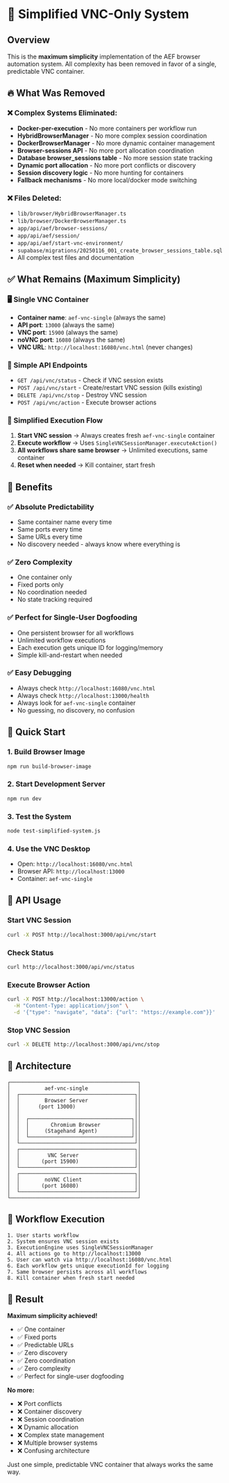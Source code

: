 # 🎯 Simplified VNC-Only System

## Overview

This is the **maximum simplicity** implementation of the AEF browser automation system. All complexity has been removed in favor of a single, predictable VNC container.

## 🔥 What Was Removed

### ❌ Complex Systems Eliminated:
- **Docker-per-execution** - No more containers per workflow run
- **HybridBrowserManager** - No more complex session coordination  
- **DockerBrowserManager** - No more dynamic container management
- **Browser-sessions API** - No more port allocation coordination
- **Database browser_sessions table** - No more session state tracking
- **Dynamic port allocation** - No more port conflicts or discovery
- **Session discovery logic** - No more hunting for containers
- **Fallback mechanisms** - No more local/docker mode switching

### ❌ Files Deleted:
- `lib/browser/HybridBrowserManager.ts`
- `lib/browser/DockerBrowserManager.ts` 
- `app/api/aef/browser-sessions/`
- `app/api/aef/session/`
- `app/api/aef/start-vnc-environment/`
- `supabase/migrations/20250116_001_create_browser_sessions_table.sql`
- All complex test files and documentation

## ✅ What Remains (Maximum Simplicity)

### 🖥️ Single VNC Container
- **Container name**: `aef-vnc-single` (always the same)
- **API port**: `13000` (always the same)
- **VNC port**: `15900` (always the same)  
- **noVNC port**: `16080` (always the same)
- **VNC URL**: `http://localhost:16080/vnc.html` (never changes)

### 🔧 Simple API Endpoints
- `GET /api/vnc/status` - Check if VNC session exists
- `POST /api/vnc/start` - Create/restart VNC session (kills existing)
- `DELETE /api/vnc/stop` - Destroy VNC session
- `POST /api/vnc/action` - Execute browser actions

### 🚀 Simplified Execution Flow
1. **Start VNC session** → Always creates fresh `aef-vnc-single` container
2. **Execute workflow** → Uses `SingleVNCSessionManager.executeAction()`
3. **All workflows share same browser** → Unlimited executions, same container
4. **Reset when needed** → Kill container, start fresh

## 🎯 Benefits

### ✅ **Absolute Predictability**
- Same container name every time
- Same ports every time  
- Same URLs every time
- No discovery needed - always know where everything is

### ✅ **Zero Complexity**
- One container only
- Fixed ports only
- No coordination needed
- No state tracking required

### ✅ **Perfect for Single-User Dogfooding**
- One persistent browser for all workflows
- Unlimited workflow executions
- Each execution gets unique ID for logging/memory
- Simple kill-and-restart when needed

### ✅ **Easy Debugging**
- Always check `http://localhost:16080/vnc.html`
- Always check `http://localhost:13000/health`
- Always look for `aef-vnc-single` container
- No guessing, no discovery, no confusion

## 🚀 Quick Start

### 1. Build Browser Image
```bash
npm run build-browser-image
```

### 2. Start Development Server
```bash
npm run dev
```

### 3. Test the System
```bash
node test-simplified-system.js
```

### 4. Use the VNC Desktop
- Open: `http://localhost:16080/vnc.html`
- Browser API: `http://localhost:13000`
- Container: `aef-vnc-single`

## 🔧 API Usage

### Start VNC Session
```bash
curl -X POST http://localhost:3000/api/vnc/start
```

### Check Status
```bash
curl http://localhost:3000/api/vnc/status
```

### Execute Browser Action
```bash
curl -X POST http://localhost:13000/action \
  -H "Content-Type: application/json" \
  -d '{"type": "navigate", "data": {"url": "https://example.com"}}'
```

### Stop VNC Session
```bash
curl -X DELETE http://localhost:3000/api/vnc/stop
```

## 🎯 Architecture

```
┌─────────────────────────────────────────┐
│           aef-vnc-single                │
│  ┌─────────────────────────────────────┐│
│  │        Browser Server               ││
│  │      (port 13000)                   ││
│  │                                     ││
│  │  ┌─────────────────────────────────┐││
│  │  │       Chromium Browser          │││
│  │  │     (Stagehand Agent)           │││
│  │  └─────────────────────────────────┘││
│  └─────────────────────────────────────┘│
│  ┌─────────────────────────────────────┐│
│  │         VNC Server                  ││
│  │       (port 15900)                  ││
│  └─────────────────────────────────────┘│
│  ┌─────────────────────────────────────┐│
│  │        noVNC Client                 ││
│  │       (port 16080)                  ││
│  └─────────────────────────────────────┘│
└─────────────────────────────────────────┘
```

## 🔄 Workflow Execution

```
1. User starts workflow
2. System ensures VNC session exists
3. ExecutionEngine uses SingleVNCSessionManager
4. All actions go to http://localhost:13000
5. User can watch via http://localhost:16080/vnc.html
6. Each workflow gets unique executionId for logging
7. Same browser persists across all workflows
8. Kill container when fresh start needed
```

## 🎉 Result

**Maximum simplicity achieved!**

- ✅ One container
- ✅ Fixed ports  
- ✅ Predictable URLs
- ✅ Zero discovery
- ✅ Zero coordination
- ✅ Zero complexity
- ✅ Perfect for single-user dogfooding

**No more:**
- ❌ Port conflicts
- ❌ Container discovery  
- ❌ Session coordination
- ❌ Dynamic allocation
- ❌ Complex state management
- ❌ Multiple browser systems
- ❌ Confusing architecture

Just one simple, predictable VNC container that always works the same way. 